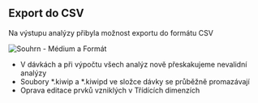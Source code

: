 ﻿---
categories: [kiwi]
layout: kiwi
---
## Export do CSV
Na výstupu analýzy přibyla možnost exportu do formátu CSV

![Souhrn - Médium a Formát]({{site.url}}/data/exportcsv.PNG "Export do CSV")


<ul>
<li>V dávkách a při výpočtu všech analýz nově přeskakujeme nevalidní analýzy</li>
<li>Soubory *.kiwip a *.kiwipd ve složce dávky se průběžně promazávají</li>
<li>Oprava editace prvků vzniklých v Třídících dimenzích</li>
</ul>


